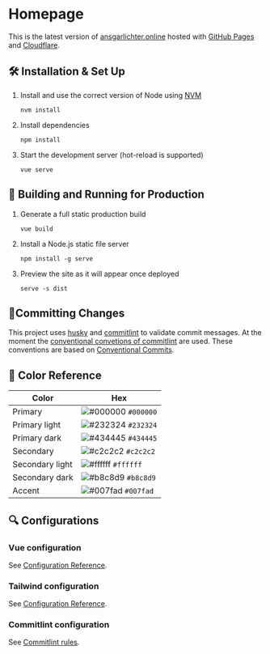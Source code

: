 # Homepage
This is the latest version of [ansgarlichter.online](https://ansgarlichter.online) hosted with [GitHub Pages](https://pages.github.com/) and [Cloudflare](https://www.cloudflare.com/).

## 🛠 Installation & Set Up

1. Install and use the correct version of Node using [NVM](https://github.com/nvm-sh/nvm)

   ```
   nvm install
   ```
2. Install dependencies

   ```
   npm install
   ```

3. Start the development server (hot-reload is supported)

   ```
   vue serve
   ```

## 🚀 Building and Running for Production

1. Generate a full static production build

   ```
   vue build
   ```

2. Install a Node.js static file server
   
   ```
   npm install -g serve
   ```
  
3. Preview the site as it will appear once deployed

   ```
   serve -s dist
   ```

## 📜Committing Changes
This project uses [husky](https://typicode.github.io/husky/#/) and [commitlint](https://commitlint.js.org/#/) to validate commit messages.
At the moment the [conventional convetions of commitlint](https://github.com/conventional-changelog/commitlint/tree/master/@commitlint/config-conventional) are used. These conventions are based on [Conventional Commits](https://github.com/conventional-changelog/commitlint/tree/master/@commitlint/config-conventional).

## 🎨 Color Reference

| Color           | Hex                                                                |
| --------------- | ------------------------------------------------------------------ |
| Primary         | ![#000000](https://via.placeholder.com/15/000000/000000?text=+) `#000000` |
| Primary light   | ![#232324](https://via.placeholder.com/15/232324/000000?text=+) `#232324` |
| Primary dark    | ![#434445](https://via.placeholder.com/15/434445/000000?text=+) `#434445` |
| Secondary       | ![#c2c2c2](https://via.placeholder.com/15/c2c2c2/000000?text=+) `#c2c2c2` |
| Secondary light | ![#ffffff](https://via.placeholder.com/15/ffffff/000000?text=+) `#ffffff` |
| Secondary dark  | ![#b8c8d9](https://via.placeholder.com/15/b8c8d9/000000?text=+) `#b8c8d9` |
| Accent          | ![#007fad](https://via.placeholder.com/15/007fad/000000?text=+) `#007fad` |


## 🔍 Configurations
### Vue configuration
See [Configuration Reference](https://cli.vuejs.org/config/).

### Tailwind configuration
See [Configuration Reference](https://tailwindcss.com/docs/configuration).

### Commitlint configuration
See [Commitlint rules](https://commitlint.js.org/#/reference-rules).
